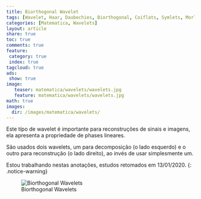 ```yaml
---
title: Biorthogonal Wavelet
tags: [Wavelet, Haar, Daubechies, Biorthogonal, Coiflats, Symlets, Morlet, Mexican Hat, Meyer, DSP, Signal, Signal Processing]
categories: [Matematica, Wavelets]
layout: article
share: true
toc: true
comments: true
feature:
 category: true
 index: true
tagcloud: true
ads: 
 show: true
image:
   teaser: matematica/wavelets/wavelets.jpg
   feature: matematica/wavelets/wavelets.jpg
math: true
images:
  dir: /images/matematica/wavelets/
---
```


Este típo de wavelet é importante para reconstruções de sinais e imagens, ela apresenta a propriedade de phases lineares.

<!--more-->

São usados dois wavelets, um para decomposição (o lado esquerdo) e o outro para reconstrução (o lado direito), ao invés de usar simplesmente um.


Estou trabalhando nestas anotações, estudos retomados em 13/01/2020.
{: .notice-warning}

<figure class="image">
  <img src="{{site.url}}/{{page.images.url}}/ch01_intro62-Biorthogonal.gif" alt="Biorthogonal Wavelets" >
  <figcaption>Biorthogonal Wavelets</figcaption>
</figure>
